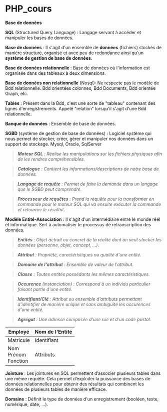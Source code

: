# PHP_cours
**Base de données**

**SQL** (Structured Query Language) : Langage servant à accéder et manipuler les bases de données.

**Base de données** : Il s'agit d'un ensemble de **données** (fichiers) stockés de manière structuré, organisé et avec peu de redondance ainsi qu'un **système de gestion de base de données**.
                     
                  
**Base de données relationnelle** : Base de données où l'information est organisée dans des tableaux à deux dimensions.

**Base de données non relationnelle** (Nosql): Ne respecte pas le modèle de Bdd relationnelle. Bdd orientées colonnes, Bdd Documents, Bdd orientée Graph, etc.
                      
**Tables** : Présent dans la Bdd, c'est une sorte de "tableau" contenant des lignes d'enregistrements. Appelé "relation" lorsqu'il s'agit d'une Bdd relationnelle.
                      
**Banque de données** : Ensemble de base de données.

**SGBD** (système de gestion de base de données) : Logiciel système qui nous permet de stocker, créer, gérer et manipuler nos données dans un support de stockage.
Mysql, Oracle, SqlServer

>_**Moteur SQL** : Réalise les manipulations sur les fichiers physiques afin de les rendres compréhensibles._

>_**Catalogue** : Contient les informations/descriptions de notre base de données._

>_**Langage de requête** : Permet de faire la demande dans un langage que le SGBD peut comprendre._

>_**Processeur de requêtes** : Prend la requête pour la transformer en commande pour le moteur SQL qui va ensuite exécuter la commande et retourner le résultat._ 

**Modèle Entité-Association** : Il s'agit d'un intermédiaire entre le monde réél et informatique. Sert à automatiser le processus de retranscription des données.
  
>_**Entités** : Objet actrait ou concret de la réalité dont on veut stocker les données (personne, objet, concept, ...)._

>_**Attribut** : Propriété, caractéristiques ou qualité d'une entité._

>_**Domaine de l'attribut** : Ensemble de valeur de l'attribut._

>_**Classe** : Toutes entités possédants les mêmes caractéristiques._

>_**Occurence** (instanciation) : Correspond à un individu particulier faisant partie d'une entité._

>_**Identifiant/Clé** : Attribut ou ensemble d'attributs permettant d'identifier de manière unique et sans ambiguïté les occurences d'une entité._

>_**Agrégat** : Une adresse composée d'une rue et d'un code postal._

|Employé |Nom de l'Entité|
|--------|---------------|
|Matricule|Identifiant|
|Nom <br> Prénom<br>Fonction|Attributs

**Jointure** : Les jointures en SQL permettent d’associer plusieurs tables dans une même requête. Cela permet d’exploiter la puissance des bases de données relationnelles pour obtenir des résultats qui combinent les données de plusieurs tables de manière efficace.

**Domaine** : Définit le type de données d'un enregistrement (booléen, texte, numérique, date, ...).
